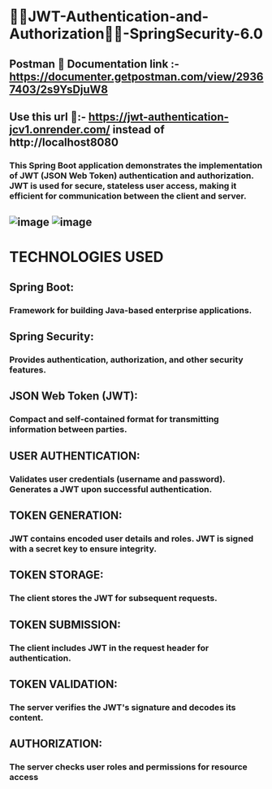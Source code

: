 # 🔐🔐JWT-Authentication-and-Authorization🪪🪪-SpringSecurity-6.0
## Postman 🚀 Documentation link :- https://documenter.getpostman.com/view/29367403/2s9YsDjuW8

## Use this url 🛜:- https://jwt-authentication-jcv1.onrender.com/ instead of http://localhost8080

### This Spring Boot application demonstrates the implementation of JWT (JSON Web Token) authentication and authorization. JWT is used for secure, stateless user access, making it efficient for communication between the client and server.
## ![image](https://github.com/Sarthakverse/JWT-Authentication-and-Authorization-SpringSecurity-6.0/assets/117356021/7797386b-0d2a-4775-92e4-0ca9a5e23df9) ![image](https://github.com/Sarthakverse/JWT-Authentication-and-Authorization-SpringSecurity-6.0/assets/117356021/df232297-8ed1-4351-a162-9759d7dbde1a)



# TECHNOLOGIES USED

## Spring Boot:
### Framework for building Java-based enterprise applications.

## Spring Security:
### Provides authentication, authorization, and other security features.

## JSON Web Token (JWT):
### Compact and self-contained format for transmitting information between parties.

## USER AUTHENTICATION:
### Validates user credentials (username and password). Generates a JWT upon successful authentication.

## TOKEN GENERATION:
### JWT contains encoded user details and roles. JWT is signed with a secret key to ensure integrity.

## TOKEN STORAGE:
### The client stores the JWT for subsequent requests.

## TOKEN SUBMISSION:
### The client includes JWT in the request header for authentication.

## TOKEN VALIDATION:
### The server verifies the JWT's signature and decodes its content.

## AUTHORIZATION:
### The server checks user roles and permissions for resource access

